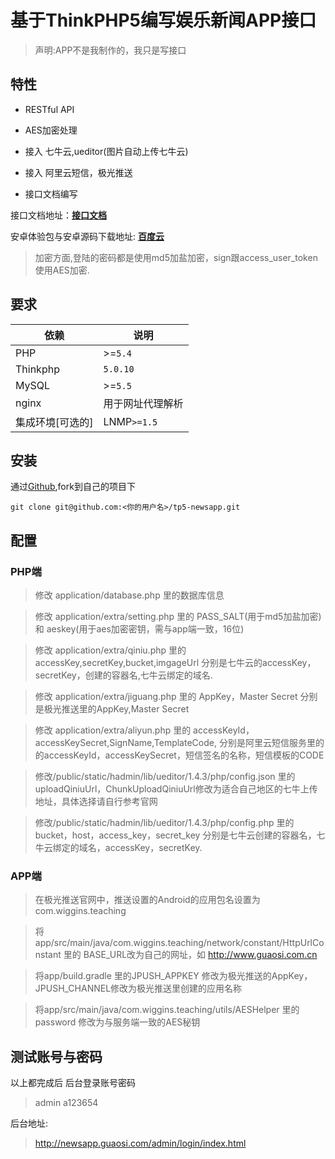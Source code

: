 基于ThinkPHP5编写娱乐新闻APP接口
===========

> 声明:APP不是我制作的，我只是写接口

## 特性

- RESTful API

- AES加密处理

- 接入 七牛云,ueditor(图片自动上传七牛云)

- 接入 阿里云短信，极光推送

- 接口文档编写

接口文档地址：[**接口文档**](http://newsapp.mydoc.io/)

安卓体验包与安卓源码下载地址: [**百度云**](https://pan.baidu.com/s/1jHWIHOq)

> 加密方面,登陆的密码都是使用md5加盐加密，sign跟access_user_token使用AES加密.

## 要求

| 依赖 | 说明 |
| -------- | -------- |
| PHP| >=`5.4` |
| Thinkphp| `5.0.10` |
| MySQL| >=`5.5` |
| nginx |用于网址代理解析|
| 集成环境[可选的] | LNMP`>=1.5` |

## 安装

通过[Github](https://github.com/guaosi/tp5-newsapp),fork到自己的项目下
```
git clone git@github.com:<你的用户名>/tp5-newsapp.git
```

## 配置

### PHP端

>  修改 application/database.php 里的数据库信息

>  修改 application/extra/setting.php  里的 PASS_SALT(用于md5加盐加密) 和 aeskey(用于aes加密密钥，需与app端一致，16位)

>  修改 application/extra/qiniu.php  里的accessKey,secretKey,bucket,imgageUrl 分别是七牛云的accessKey，secretKey，创建的容器名,七牛云绑定的域名.

>  修改 application/extra/jiguang.php  里的 AppKey，Master Secret 分别是极光推送里的AppKey,Master Secret

>  修改 application/extra/aliyun.php  里的 accessKeyId，accessKeySecret,SignName,TemplateCode, 分别是阿里云短信服务里的的accessKeyId，accessKeySecret，短信签名的名称，短信模板的CODE

>  修改/public/static/hadmin/lib/ueditor/1.4.3/php/config.json 里的 uploadQiniuUrl，ChunkUploadQiniuUrl修改为适合自己地区的七牛上传地址，具体选择请自行参考官网

>  修改/public/static/hadmin/lib/ueditor/1.4.3/php/config.php 里的bucket，host，access_key，secret_key 分别是七牛云创建的容器名，七牛云绑定的域名，accessKey，secretKey.

### APP端

>  在极光推送官网中，推送设置的Android的应用包名设置为com.wiggins.teaching

>  将app/src/main/java/com.wiggins.teaching/network/constant/HttpUrlConstant 里的 BASE_URL改为自己的网址，如 http://www.guaosi.com.cn

>  将app/build.gradle 里的JPUSH_APPKEY 修改为极光推送的AppKey，JPUSH_CHANNEL修改为极光推送里创建的应用名称

>  将app/src/main/java/com.wiggins.teaching/utils/AESHelper 里的password 修改为与服务端一致的AES秘钥

## 测试账号与密码
以上都完成后
后台登录账号密码

> admin  a123654

后台地址:
> http://newsapp.guaosi.com/admin/login/index.html